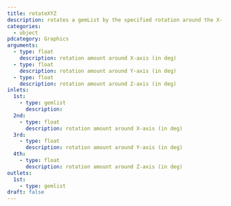 ```yaml
---
title: rotateXYZ
description: rotates a gemList by the specified rotation around the X-, Y-, and Z-axes
categories:
  - object
pdcategory: Graphics
arguments:
  - type: float
    description: rotation amount around X-axis (in deg)
  - type: float
    description: rotation amount around Y-axis (in deg)
  - type: float
    description: rotation amount around Z-axis (in deg)
inlets:
  1st:
    - type: gemlist
      description:
  2nd:
    - type: float
      description: rotation amount around X-axis (in deg)
  3rd:
    - type: float
      description: rotation amount around Y-axis (in deg)
  4th:
    - type: float
      description: rotation amount around Z-axis (in deg)
outlets:
  1st:
    - type: gemlist
draft: false
---
```

